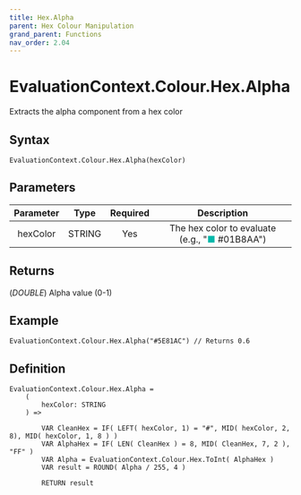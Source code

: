 ```yaml
---
title: Hex.Alpha
parent: Hex Colour Manipulation
grand_parent: Functions
nav_order: 2.04
---
```


# EvaluationContext.Colour.Hex.Alpha

Extracts the alpha component from a hex color

## Syntax

```dax
EvaluationContext.Colour.Hex.Alpha(hexColor)
```

## Parameters

| Parameter | Type | Required | Description |
|:---:|:---:|:---:|:---:|
| hexColor | STRING | Yes | The hex color to evaluate (e.g., "<span style="color: #01B8AA">■</span> #01B8AA") |

## Returns

(*DOUBLE*) Alpha value (0-1)

## Example

```dax
EvaluationContext.Colour.Hex.Alpha("#5E81AC") // Returns 0.6
```

## Definition

```dax
EvaluationContext.Colour.Hex.Alpha =
    (
        hexColor: STRING
    ) =>
    
        VAR CleanHex = IF( LEFT( hexColor, 1) = "#", MID( hexColor, 2, 8), MID( hexColor, 1, 8 ) )
        VAR AlphaHex = IF( LEN( CleanHex ) = 8, MID( CleanHex, 7, 2 ), "FF" )
        VAR Alpha = EvaluationContext.Colour.Hex.ToInt( AlphaHex )
        VAR result = ROUND( Alpha / 255, 4 )
    
        RETURN result
```